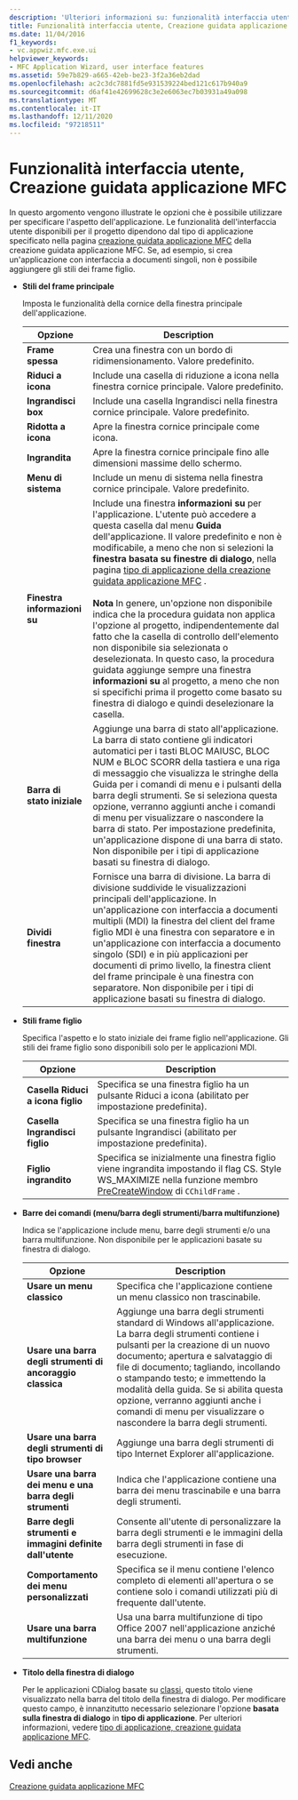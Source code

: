 ```yaml
---
description: 'Ulteriori informazioni su: funzionalità interfaccia utente, creazione guidata applicazione MFC'
title: Funzionalità interfaccia utente, Creazione guidata applicazione MFC
ms.date: 11/04/2016
f1_keywords:
- vc.appwiz.mfc.exe.ui
helpviewer_keywords:
- MFC Application Wizard, user interface features
ms.assetid: 59e7b829-a665-42eb-be23-3f2a36eb2dad
ms.openlocfilehash: ac2c3dc7881fd5e931539224bed121c617b940a9
ms.sourcegitcommit: d6af41e42699628c3e2e6063ec7b03931a49a098
ms.translationtype: MT
ms.contentlocale: it-IT
ms.lasthandoff: 12/11/2020
ms.locfileid: "97218511"
---
```

# <a name="user-interface-features-mfc-application-wizard"></a>Funzionalità interfaccia utente, Creazione guidata applicazione MFC

In questo argomento vengono illustrate le opzioni che è possibile utilizzare per specificare l'aspetto dell'applicazione. Le funzionalità dell'interfaccia utente disponibili per il progetto dipendono dal tipo di applicazione specificato nella pagina [creazione guidata applicazione MFC](../../mfc/reference/application-type-mfc-application-wizard.md) della creazione guidata applicazione MFC. Se, ad esempio, si crea un'applicazione con interfaccia a documenti singoli, non è possibile aggiungere gli stili dei frame figlio.

- **Stili del frame principale**

   Imposta le funzionalità della cornice della finestra principale dell'applicazione.

   |Opzione|Description|
   |------------|-----------------|
   |**Frame spessa**|Crea una finestra con un bordo di ridimensionamento. Valore predefinito.|
   |**Riduci a icona**|Include una casella di riduzione a icona nella finestra cornice principale. Valore predefinito.|
   |**Ingrandisci box**|Include una casella Ingrandisci nella finestra cornice principale. Valore predefinito.|
   |**Ridotta a icona**|Apre la finestra cornice principale come icona.|
   |**Ingrandita**|Apre la finestra cornice principale fino alle dimensioni massime dello schermo.|
   |**Menu di sistema**|Include un menu di sistema nella finestra cornice principale. Valore predefinito.|
   |**Finestra informazioni su**|Include una finestra **informazioni su** per l'applicazione. L'utente può accedere a questa casella dal menu **Guida** dell'applicazione. Il valore predefinito e non è modificabile, a meno che non si selezioni la **finestra basata su finestre di dialogo**, nella pagina [tipo di applicazione della creazione guidata applicazione MFC](../../mfc/reference/application-type-mfc-application-wizard.md) .<br /><br /> **Nota** In genere, un'opzione non disponibile indica che la procedura guidata non applica l'opzione al progetto, indipendentemente dal fatto che la casella di controllo dell'elemento non disponibile sia selezionata o deselezionata. In questo caso, la procedura guidata aggiunge sempre una finestra **informazioni su** al progetto, a meno che non si specifichi prima il progetto come basato su finestra di dialogo e quindi deselezionare la casella.|
   |**Barra di stato iniziale**|Aggiunge una barra di stato all'applicazione. La barra di stato contiene gli indicatori automatici per i tasti BLOC MAIUSC, BLOC NUM e BLOC SCORR della tastiera e una riga di messaggio che visualizza le stringhe della Guida per i comandi di menu e i pulsanti della barra degli strumenti. Se si seleziona questa opzione, verranno aggiunti anche i comandi di menu per visualizzare o nascondere la barra di stato. Per impostazione predefinita, un'applicazione dispone di una barra di stato. Non disponibile per i tipi di applicazione basati su finestra di dialogo.|
   |**Dividi finestra**|Fornisce una barra di divisione. La barra di divisione suddivide le visualizzazioni principali dell'applicazione. In un'applicazione con interfaccia a documenti multipli (MDI) la finestra del client del frame figlio MDI è una finestra con separatore e in un'applicazione con interfaccia a documento singolo (SDI) e in più applicazioni per documenti di primo livello, la finestra client del frame principale è una finestra con separatore. Non disponibile per i tipi di applicazione basati su finestra di dialogo.|

- **Stili frame figlio**

   Specifica l'aspetto e lo stato iniziale dei frame figlio nell'applicazione. Gli stili dei frame figlio sono disponibili solo per le applicazioni MDI.

   |Opzione|Description|
   |------------|-----------------|
   |**Casella Riduci a icona figlio**|Specifica se una finestra figlio ha un pulsante Riduci a icona (abilitato per impostazione predefinita).|
   |**Casella Ingrandisci figlio**|Specifica se una finestra figlio ha un pulsante Ingrandisci (abilitato per impostazione predefinita).|
   |**Figlio ingrandito**|Specifica se inizialmente una finestra figlio viene ingrandita impostando il flag CS. Style WS_MAXIMIZE nella funzione membro [PreCreateWindow](../../mfc/reference/cwnd-class.md#precreatewindow) di `CChildFrame` .|

- **Barre dei comandi (menu/barra degli strumenti/barra multifunzione)**

   Indica se l'applicazione include menu, barre degli strumenti e/o una barra multifunzione. Non disponibile per le applicazioni basate su finestra di dialogo.

   |Opzione|Description|
   |------------|-----------------|
   |**Usare un menu classico**|Specifica che l'applicazione contiene un menu classico non trascinabile.|
   |**Usare una barra degli strumenti di ancoraggio classica**|Aggiunge una barra degli strumenti standard di Windows all'applicazione. La barra degli strumenti contiene i pulsanti per la creazione di un nuovo documento; apertura e salvataggio di file di documento; tagliando, incollando o stampando testo; e immettendo la modalità della guida. Se si abilita questa opzione, verranno aggiunti anche i comandi di menu per visualizzare o nascondere la barra degli strumenti.|
   |**Usare una barra degli strumenti di tipo browser**|Aggiunge una barra degli strumenti di tipo Internet Explorer all'applicazione.|
   |**Usare una barra dei menu e una barra degli strumenti**|Indica che l'applicazione contiene una barra dei menu trascinabile e una barra degli strumenti.|
   |**Barre degli strumenti e immagini definite dall'utente**|Consente all'utente di personalizzare la barra degli strumenti e le immagini della barra degli strumenti in fase di esecuzione.|
   |**Comportamento dei menu personalizzati**|Specifica se il menu contiene l'elenco completo di elementi all'apertura o se contiene solo i comandi utilizzati più di frequente dall'utente.|
   |**Usare una barra multifunzione**|Usa una barra multifunzione di tipo Office 2007 nell'applicazione anziché una barra dei menu o una barra degli strumenti.|

- **Titolo della finestra di dialogo**

   Per le applicazioni CDialog basate su [classi](../../mfc/reference/cdialog-class.md), questo titolo viene visualizzato nella barra del titolo della finestra di dialogo. Per modificare questo campo, è innanzitutto necessario selezionare l'opzione **basata sulla finestra di dialogo** in **tipo di applicazione**. Per ulteriori informazioni, vedere [tipo di applicazione, creazione guidata applicazione MFC](../../mfc/reference/application-type-mfc-application-wizard.md).

## <a name="see-also"></a>Vedi anche

[Creazione guidata applicazione MFC](../../mfc/reference/mfc-application-wizard.md)
